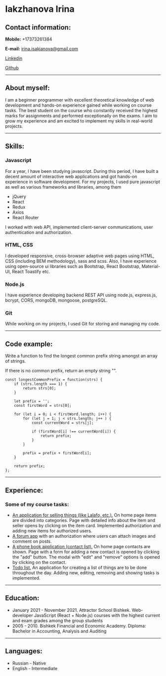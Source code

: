 # Iakzhanova Irina
## Contact information:
**Mobile:** +17373261384

**E-mail:** irina.isakjanova@gmail.com

[Linkedin](https://www.linkedin.com/in/irina-isakzhanova-613a5a228)

[Github](https://github.com/iisakjanova) 

----
## About myself:
I am a beginner programmer with excellent theoretical knowledge of web development and hands-on experience gained while working on course tasks. The best student on the course who constantly received the highest marks for assignments and performed exceptionally on the exams. I aim to grow my experience and am excited to implement my skills in real-world projects. 

----
## Skills:
### Javascript
For a year, I have been studying javascript. During this period, I have built a decent amount of interactive web applications and got hands-on experience in software development. For my projects, I used pure javascript as well as various frameworks and libraries, among them
* jQuery
* React
* Redux
* Axios
* React Router

I worked with web API, implemented client-server communications, user authentication and authorization.
### HTML, CSS
I developed responsive, cross-browser adaptive web pages using HTML, CSS (including BEM methodology), sass and scss. Also, I have experience using open-source ui libraries such as Bootstrap, React Bootstrap, Material-UI, React Toastify etc. 
### Node.js
I have experience developing backend REST API using node.js, express.js, bcrypt, CORS, mongoDB, mongoose, postgreSQL. 
### Git
While working on my projects, I used Git for storing and managing my code. 

----
## Code example:
Write a function to find the longest common prefix string amongst an array of strings.

If there is no common prefix, return an empty string "".
```
const longestCommonPrefix = function(strs) {
    if (strs.length === 1) {
        return strs[0];
    }
    
    let prefix = '';
    const firstWord = strs[0];
    
    for (let i = 0; i < firstWord.length; i++) {
        for (let j = 1; j < strs.length; j++ ) {
            const currentWord = strs[j];
            
            if (firstWord[i] !== currentWord[i]) {
                return prefix;
            }
        }
        
        prefix = prefix + firstWord[i];
    }
    
    return prefix;
};
``` 

----
## Experience:
### Some of my course tasks:
* [An application for selling things (like Lalafo, etc.).](https://github.com/iisakjanova/js_group_10_exam_11_irina_isakzhanova.git
) On home page items are divided into categories.  Page with detailed info about the item and seller opens by clicking on the item card. Implemented authorization and adding new items for authorized users.
* [A forum app](https://github.com/iisakjanova/js_group_10_homework_87_irina_isakzhanova.git) with an authorization where users can attach images and comment on posts.
* [A phone book application (contact list).](https://github.com/iisakjanova/js_group_10_exam_9_irina_isakzhanova.git) On home page contacts are shown. Page with a form for adding a new contact is opened by clicking the "add" button. The modal with "edit" and "remove" options is opened by clicking on the contact.
* [Todo list.](https://github.com/iisakjanova/TodoList.git) An application for creating a list of things are to be done throughout the day. Adding new, editing, removing and showing tasks is implemented. 

----
## Education:
* January 2021 - November 2021. Attractor School Bishkek. Web-developer JavaScript (React + Node.js) courses with the highest current and exam grades among the group students
* 2005 - 2010. Bishkek Financial and Economic Academy. Diploma: Bachelor in Accounting, Analysis and Auditing 

----
## Languages:
* Russian - Native
* English - Intermediate